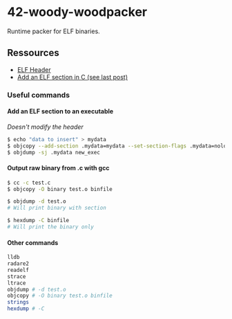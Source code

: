# 42-woody-woodpacker

Runtime packer for ELF binaries.

## Ressources

- [ELF Header](https://docs.oracle.com/cd/E23824_01/html/819-0690/chapter6-79797.html)
- [Add an ELF section in C (see last post)](https://stackoverflow.com/questions/1088128/adding-section-to-elf-file)

### Useful commands

#### Add an ELF section to an executable

*Doesn't modify the header*

```bash
$ echo "data to insert" > mydata
$ objcopy --add-section .mydata=mydata --set-section-flags .mydata=noload,readonly elf_exec new_exec
$ objdump -sj .mydata new_exec
```

#### Output raw binary from .c with gcc

```bash
$ cc -c test.c
$ objcopy -O binary test.o binfile

$ objdump -d test.o
# Will print binary with section

$ hexdump -C binfile 
# Will print the binary only
```

#### Other commands

```bash
lldb
radare2
readelf
strace
ltrace
objdump # -d test.o
objcopy # -O binary test.o binfile
strings
hexdump # -C
```


